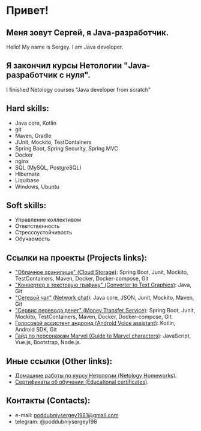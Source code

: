 # Привет! 

## Меня зовут Сергей, я Java-разработчик. 
Hello! My name is Sergey. I am Java developer.

## Я закончил курсы Нетологии "Java-разработчик с нуля".
I finished Netology courses "Java developer from scratch"

## Hard skills:
- Java core, Kotlin
- git
- Maven, Gradle
- JUnit, Mockito, TestContainers
- Spring Boot, Spring Security, Spring MVC
- Docker
- nginx
- SQL (MySQL, PostgreSQL)
- Hibernate
- Liquibase
- Windows, Ubuntu

## Soft skills:
- Управление коллективом
- Ответственность
- Стрессоустойчивость
- Обучаемость

## Ссылки на проекты (Projects links):
- ["Облачное хранилище" (Cloud Storage)](https://github.com/PoddubniySerg/StorageCloud.git): Spring Boot, Junit, Mockito, TestContainers, Maven, Docker, Docker-compose, Git
- ["Конвертер в текстовую графику" (Converter to Text Graphics)](https://github.com/PoddubniySerg/Graphics_converter.git): Java, Git
- ["Сетевой чат" (Network chat)](https://github.com/PoddubniySerg/Networkchat.git): Java core, JSON, Junit, Mockito, Maven, Git
- ["Сервис перевода денег" (Money Transfer Service)](https://github.com/PoddubniySerg/MoneyTransferApp.git): Spring Boot, Junit, Mockito, TestContainers, Maven, Docker, Docker-compose, Git.
- [Голосовой ассистент андроид (Android Voice assistant)](https://github.com/PoddubniySerg/AndroidVoiceAssistant.git): Kotlin, Android SDK, Git 
- [Гайд по персонажам Marvel (Guide to Marvel characters)](https://github.com/PoddubniySerg/Marvel-characters-history.git): JavaScript, Vue.js, Bootstrap, Node.js.

## Иные ссылки (Other links):
- [Домашние работы по курсу Нетологии (Netology Homeworks)](https://github.com/PoddubniySerg/Homeworks.git).
- [Сертификаты об обучении (Educational certificates)](https://github.com/PoddubniySerg/CV_Sergey_Poddubniy_JAVA-developer/tree/master/Certificates).

## Контакты (Contacts):
- e-mail: poddubniysergey1981@gmail.com
- telegram: @poddubniysergey198
